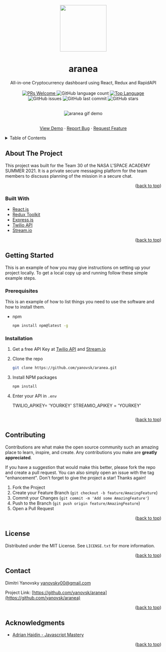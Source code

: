 <p align="center">
    <img width="150" src="./src/assets/aranea-logo.png">
</p>

<h1 align="center">aranea</h1>

<div align="center">All-in-one Cryptocurrency dashboard using React, Redux and RapidAPI</br></br>

<a href="https://github.com/yanovsk/aranea/pulls">
    <img src="https://img.shields.io/badge/PRs-welcome-green.svg" alt="PRs Welcome" />
</a>
<img alt="GitHub language count" src="https://img.shields.io/github/languages/count/yanovsk/aranea">
<a href="https://www.javascript.com/">
    <img src="https://img.shields.io/github/languages/top/yanovsk/aranea" alt="Top Language" />
</a>
<img alt="GitHub issues" src="https://img.shields.io/github/issues/yanovsk/aranea">
<img alt="GitHub last commit" src="https://img.shields.io/github/last-commit/yanovsk/aranea">
<img alt="GitHub stars" src="https://img.shields.io/github/stars/yanovsk/aranea?style=social">
<br />
<br />

![aranea gif demo](./src/images/aranea-video.gif)
<br />
<p align="center">
    <br />
    <a href="">View Demo</a>
    ·
    <a href="https://github.com/yanovsk/aranea/issues">Report Bug</a>
    ·
    <a href="https://github.com/yanovsk/aranea/issues">Request Feature</a>
  </p>
</div>

<!-- TABLE OF CONTENTS -->
<details>
  <summary>Table of Contents</summary>
  <ol>
    <li>
      <a href="#about-the-project">About The Project</a>
      <ul>
        <li><a href="#built-with">Built With</a></li>
      </ul>
    </li>
    <li>
      <a href="#getting-started">Getting Started</a>
      <ul>
        <li><a href="#prerequisites">Prerequisites</a></li>
        <li><a href="#installation">Installation</a></li>
      </ul>
    </li>
    <li><a href="#contributing">Contributing</a></li>
    <li><a href="#license">License</a></li>
    <li><a href="#contact">Contact</a></li>
    <li><a href="#acknowledgments">Acknowledgments</a></li>
  </ol>
</details>



<!-- ABOUT THE PROJECT -->
## About The Project

This project was built for the Team 30 of the NASA L'SPACE ACADEMY SUMMER 2021. It is a private secure messaging platform for the team members to discsuss planning of the mission in a secure chat.
<p align="right">(<a href="#top">back to top</a>)</p>



### Built With

* [React.js](https://reactjs.org/)
* [Redux Toolkit](https://redux.js.org/)
* [Express.js](https://rapidapi.com/)
* [Twilio API](https://www.twilio.com/docs/usage/api)
* [Stream.io](https://getstream.io/)

<p align="right">(<a href="#top">back to top</a>)</p>



<!-- GETTING STARTED -->
## Getting Started

This is an example of how you may give instructions on setting up your project locally.
To get a local copy up and running follow these simple example steps.

### Prerequisites

This is an example of how to list things you need to use the software and how to install them.
* npm
  ```sh
  npm install npm@latest -g
  ```

### Installation

1. Get a free API Key at [Twilio API](https://www.twilio.com/docs/usage/api) and  [Stream.io](https://getstream.io/)
2. Clone the repo
   ```sh
   git clone https://github.com/yanovsk/aranea.git
   ```
3. Install NPM packages
   ```sh
   npm install
   ```
4. Enter your API in `.env`
    
    TWILIO_APIKEY= 'YOURKEY'
    STREAMIO_APIKEY = 'YOURKEY'

    ```

<p align="right">(<a href="#top">back to top</a>)</p>


<!-- CONTRIBUTING -->
## Contributing

Contributions are what make the open source community such an amazing place to learn, inspire, and create. Any contributions you make are **greatly appreciated**.

If you have a suggestion that would make this better, please fork the repo and create a pull request. You can also simply open an issue with the tag "enhancement".
Don't forget to give the project a star! Thanks again!

1. Fork the Project
2. Create your Feature Branch (`git checkout -b feature/AmazingFeature`)
3. Commit your Changes (`git commit -m 'Add some AmazingFeature'`)
4. Push to the Branch (`git push origin feature/AmazingFeature`)
5. Open a Pull Request

<p align="right">(<a href="#top">back to top</a>)</p>



<!-- LICENSE -->
## License

Distributed under the MIT License. See `LICENSE.txt` for more information.

<p align="right">(<a href="#top">back to top</a>)</p>



<!-- CONTACT -->
## Contact

Dimitri Yanovsky  yanovsky00@gmail.com

Project Link: [https://github.com/yanovsk/aranea](https://github.com/yanovsk/aranea)

<p align="right">(<a href="#top">back to top</a>)</p>



<!-- ACKNOWLEDGMENTS -->
## Acknowledgments

* [Adrian Hajdin - Javascript Mastery](https://github.com/adrianhajdin)

<p align="right">(<a href="#top">back to top</a>)</p>



<!-- MARKDOWN LINKS & IMAGES -->
<!-- https://www.markdownguide.org/basic-syntax/#reference-style-links -->
[contributors-shield]: https://img.shields.io/github/contributors/github_username/repo_name.svg?style=for-the-badge
[contributors-url]: https://github.com/github_username/repo_name/graphs/contributors
[forks-shield]: https://img.shields.io/github/forks/github_username/repo_name.svg?style=for-the-badge
[forks-url]: https://github.com/github_username/repo_name/network/members
[stars-shield]: https://img.shields.io/github/stars/github_username/repo_name.svg?style=for-the-badge
[stars-url]: https://github.com/github_username/repo_name/stargazers
[issues-shield]: https://img.shields.io/github/issues/github_username/repo_name.svg?style=for-the-badge
[issues-url]: https://github.com/github_username/repo_name/issues
[license-shield]: https://img.shields.io/github/license/github_username/repo_name.svg?style=for-the-badge
[license-url]: https://github.com/github_username/repo_name/blob/master/LICENSE.txt
[linkedin-shield]: https://img.shields.io/badge/-LinkedIn-black.svg?style=for-the-badge&logo=linkedin&colorB=555
[linkedin-url]: https://linkedin.com/in/linkedin_username
[product-screenshot]: images/screenshot.png
